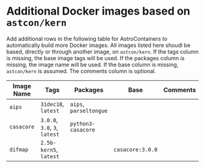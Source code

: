 # Additional Docker images based on `astcon/kern`

Add additional rows in the following table for AstroContainers to
automatically build more Docker images.
All images listed here shoudl be based, directly or through another
image, on `astcon/kern`.
If the tags column is missing, the base image tags will be used.
If the packages column is missing, the image name will be used.
If the base column is missing, `astcon/kern` is assumed.
The comments column is optional.

Image Name | Tags | Packages | Base | Comments
--- | --- | --- | --- | ---
`aips` | `31dec18`, `latest` | `aips`, `parseltongue`
`casacore` | `3.0.0`, `3.0`, `3`, `latest` | `python3-casacore`
`difmap` | `2.5b-kern5`, `latest` | | `casacore:3.0.0`
